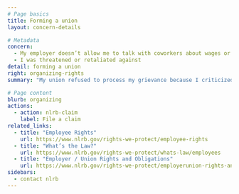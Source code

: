 ```yaml
---
# Page basics
title: Forming a union
layout: concern-details

# Metadata
concern:
  - My employer doesn’t allow me to talk with coworkers about wages or working conditions
  - I was threatened or retaliated against
detail: forming a union
right: organizing-rights
summary: "My union refused to process my grievance because I criticized union officials"

# Page content
blurb: organizing
actions:
  - action: nlrb-claim
    label: File a claim
related_links:
  - title: "Employee Rights"
    url: https://www.nlrb.gov/rights-we-protect/employee-rights
  - title: "What’s the Law?"
    url: https://www.nlrb.gov/rights-we-protect/whats-law/employees
  - title: "Employer / Union Rights and Obligations"
    url: https://www.nlrb.gov/rights-we-protect/employerunion-rights-and-obligations
sidebars:
  - contact nlrb
---
```

